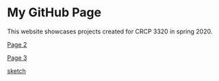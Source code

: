# My GitHub Page

This website showcases projects created for CRCP 3320 in spring 2020.

[Page 2](page2.md)

[Page 3](page3.html)

[sketch](sketch/index.html)
